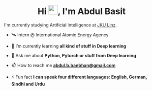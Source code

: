 <h1 align="center">Hi <img src="https://raw.githubusercontent.com/MartinHeinz/MartinHeinz/master/wave.gif" width="30px">, I'm Abdul Basit</h1>

I'm currently studying Artificial Intelligence at [JKU Linz](https://www.jku.at/en/degree-programs/types-of-degree-programs/masters-degree-programs/ma-artificial-intelligence/).

- 🛰 Intern @ International Atomic Energy Agency

- 🌱 I’m currently learning **all kind of stuff in Deep learning**

- 💬 Ask me about **Python, Pytorch or stuff from Deep learning**

- 📫 How to reach me **abdul.b.banbhan@gmail.com**

- ⚡ Fun fact **I can speak four different languages: English, German, Sindhi and Urdu**
